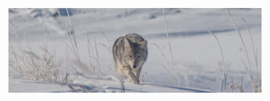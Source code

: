 [![Coyote at Yellowstone National Park](./20191218A-IMGP5724-coyote.jpg)](https://photography.hesyifei.com/)
